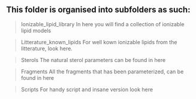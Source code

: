 ## This folder is organised into subfolders as such:

> Ionizable_lipid_library
In here you will find a collection of ionizable lipid models

> Litterature_known_lipids
For well kown ionizable lipids from the litterature, look here.

> Sterols
The natural sterol parameters can be found in here

> Fragments
All the fragments that has been parameterized, can be found in here 

> Scripts
For handy script and insane version look here
